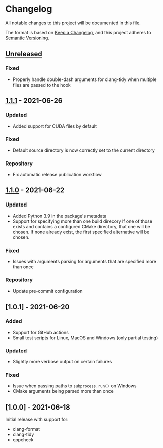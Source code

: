 # Changelog

All notable changes to this project will be documented in this file.

The format is based on [Keep a Changelog](https://keepachangelog.com/en/1.0.0/),
and this project adheres to [Semantic Versioning](https://semver.org/spec/v2.0.0.html).

## [Unreleased]

### Fixed

-   Properly handle double-dash arguments for clang-tidy when multiple files are passed to the hook

## [1.1.1] - 2021-06-26

### Updated

-   Added support for CUDA files by default

### Fixed

-   Default source directory is now correctly set to the current directory

### Repository

-   Fix automatic release publication workflow

## [1.1.0] - 2021-06-22

### Updated

-   Added Python 3.9 in the package's metadata
-   Support for specifying more than one build direcory
    If one of those exists and contains a configured CMake directory, that one will be chosen. If none already exist,
    the first specified alternative will be chosen.

### Fixed

-   Issues with arguments parsing for arguments that are specified more than once

### Repository

-   Update pre-commit configuration

## [1.0.1] - 2021-06-20

### Added

-   Support for GitHub actions
-   Small test scripts for Linux, MacOS and Windows (only partial testing)

### Updated

-   Slightly more verbose output on certain failures

### Fixed

-   Issue when passing paths to `subprocess.run()` on Windows
-   CMake arguments being parsed more than once

## [1.0.0] - 2021-06-18

Initial release with support for:

-   clang-format
-   clang-tidy
-   cppcheck

[Unreleased]: https://github.com/Takishima/cmake-pre-commit-hooks/compare/v1.1.1...HEAD

[1.1.1]: https://github.com/Takishima/cmake-pre-commit-hooks/compare/v1.1.0...v1.1.1

[1.1.0]: https://github.com/Takishima/cmake-pre-commit-hooks/compare/v1.0.1...v1.1.0
